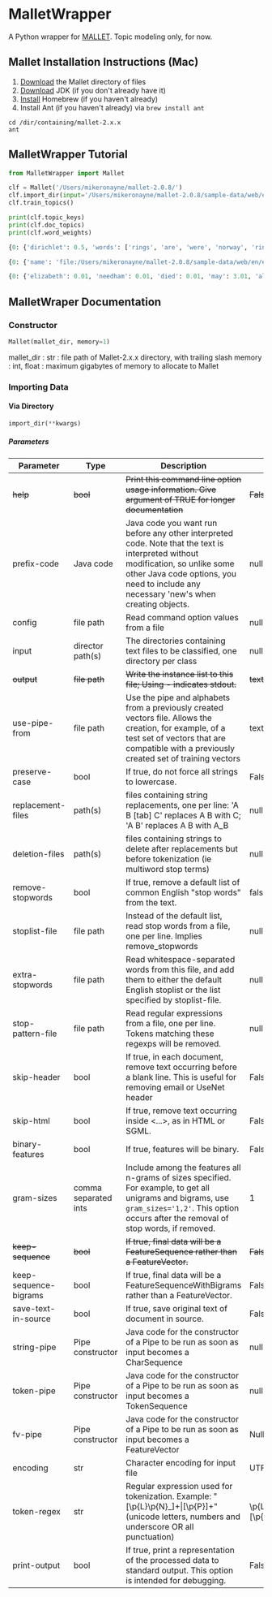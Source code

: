 # MalletWrapper
A Python wrapper for [MALLET](http://mallet.cs.umass.edu/about.php). Topic modeling only, for now.

## Mallet Installation Instructions (Mac)
1. [Download](http://mallet.cs.umass.edu/download.php) the Mallet directory of files
2. [Download](http://www.oracle.com/technetwork/java/javase/downloads/index.html) JDK (if you don't already have it)
3. [Install](https://brew.sh) Homebrew (if you haven't already)
4. Install Ant (if you haven't already) via ```brew install ant```
```
cd /dir/containing/mallet-2.x.x
ant
```

## MalletWrapper Tutorial

```python
from MalletWrapper import Mallet

clf = Mallet('/Users/mikeronayne/mallet-2.0.8/')
clf.import_dir(input='/Users/mikeronayne/mallet-2.0.8/sample-data/web/en')
clf.train_topics()

print(clf.topic_keys)
print(clf.doc_topics)
print(clf.word_weights)
```

```python
{0: {'dirichlet': 0.5, 'words': ['rings', 'are', 'were', 'norway', 'ring', 'dust', 'only', 'number', 'may', 'moons', 'narrow', 'uranian', 'particles', 'discovered', 'uranus', 'survived', 'some', 'saga', 'including', 'system']}, ... }

{0: {'name': 'file:/Users/mikeronayne/mallet-2.0.8/sample-data/web/en/elizabeth_needham.txt', 'topics': {7: 0.3105263157894737, 6: 0.3, 1: 0.19473684210526315, 8: 0.07894736842105263, 0: 0.03684210526315789, 9: 0.02631578947368421, 2: 0.02631578947368421, 3: 0.015789473684210527, 5: 0.005263157894736842, 4: 0.005263157894736842}}, ... }

{0: {'elizabeth': 0.01, 'needham': 0.01, 'died': 0.01, 'may': 3.01, 'also': 0.01, 'known': 0.01, 'mother': 0.01, 'was': 0.01, 'english': 0.01, 'procuress': 0.01, 'and': 0.01, 'brothel-keeper': 1.01, 'th-century': 0.01, 'london': 0.01, ... }, ... }
```

## MalletWraper Documentation

### Constructor
```python
Mallet(mallet_dir, memory=1)
```
mallet_dir : str : file path of Mallet-2.x.x directory, with trailing slash
memory : int, float : maximum gigabytes of memory to allocate to Mallet

### Importing Data

#### Via Directory

```python
import_dir(**kwargs)
```

##### Parameters

Parameter | Type | Description | Default
--- | --- | --- | ---
~~help~~ | ~~bool~~ | ~~Print this command line option usage information.  Give argument of TRUE for longer documentation~~ | ~~False~~
prefix-code | Java code | Java code you want run before any other interpreted code. Note that the text is interpreted without modification, so unlike some other Java code options, you need to include any necessary 'new's when creating objects. | null
config | file path | Read command option values from a file | null
input | director path(s) | The directories containing text files to be classified, one directory per class | null
~~output~~ | ~~file path~~ | ~~Write the instance list to this file; Using - indicates stdout.~~ | ~~text.vectors~~
use-pipe-from | file path | Use the pipe and alphabets from a previously created vectors file. Allows the creation, for example, of a test set of vectors that are compatible with a previously created set of training vectors | text.vectors
preserve-case | bool | If true, do not force all strings to lowercase. | False
replacement-files | path(s) | files containing string replacements, one per line: 'A B [tab] C' replaces A B with C; 'A B' replaces A B with A_B | null
deletion-files | path(s) | files containing strings to delete after replacements but before tokenization (ie multiword stop terms) | null
remove-stopwords | bool | If true, remove a default list of common English "stop words" from the text. | false
stoplist-file | file path | Instead of the default list, read stop words from a file, one per line. Implies remove_stopwords | null
extra-stopwords | file path | Read whitespace-separated words from this file, and add them to either the default English stoplist or the list specified by stoplist-file. | null
stop-pattern-file | file path | Read regular expressions from a file, one per line. Tokens matching these regexps will be removed. | null
skip-header | bool | If true, in each document, remove text occurring before a blank line.  This is useful for removing email or UseNet header | False
skip-html | bool | If true, remove text occurring inside <...>, as in HTML or SGML. | False
binary-features | bool | If true, features will be binary. | False
gram-sizes | comma separated ints | Include among the features all n-grams of sizes specified. For example, to get all unigrams and bigrams, use ```gram_sizes='1,2'```. This option occurs after the removal of stop words, if removed. | 1
~~keep-sequence~~ | ~~bool~~ | ~~If true, final data will be a FeatureSequence rather than a FeatureVector.~~ | ~~False~~
keep-sequence-bigrams | bool | If true, final data will be a FeatureSequenceWithBigrams rather than a FeatureVector. | False
save-text-in-source | bool | If true, save original text of document in source. | False
string-pipe | Pipe constructor | Java code for the constructor of a Pipe to be run as soon as input becomes a CharSequence | null
token-pipe | Pipe constructor | Java code for the constructor of a Pipe to be run as soon as input becomes a TokenSequence | null
fv-pipe | Pipe constructor | Java code for the constructor of a Pipe to be run as soon as input becomes a FeatureVector | Null
encoding | str | Character encoding for input file | UTF-8
token-regex | str | Regular expression used for tokenization. Example: "[\p{L}\p{N}_]+\|[\p{P}]+" (unicode letters, numbers and underscore OR all punctuation) | \p{L}[\p{L}\p{P}]+\p{L}
print-output | bool | If true, print a representation of the processed data to standard output. This option is intended for debugging. | False
